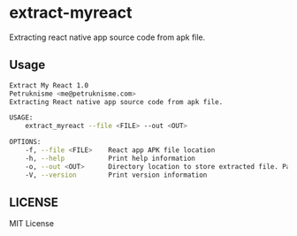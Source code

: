 # extract-myreact
Extracting react native app source code from apk file. 

## Usage

```bash
Extract My React 1.0
Petruknisme <me@petruknisme.com>
Extracting React native app source code from apk file.

USAGE:
    extract_myreact --file <FILE> --out <OUT>

OPTIONS:
    -f, --file <FILE>    React app APK file location
    -h, --help           Print help information
    -o, --out <OUT>      Directory location to store extracted file. Pass only directory
    -V, --version        Print version information

```

## LICENSE

MIT License